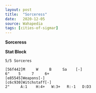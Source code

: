 ```yaml
---
layout: post
title:  "Sorceress"
date:   2020-12-05
source: Wahapedia
tags: [cities-of-sigmar]
---
```


**Sorceress**

**Stat Block**
```
5/5 Sorceres
```

```
[56f442]M     W     B     Sa    [-]
6"    5     7     6+    
[e85545]Weapons[-]
[c6c930]Witchstaff[-]
2"     A:1    H:4+   W:3+   R:-1   D:D3  
```


